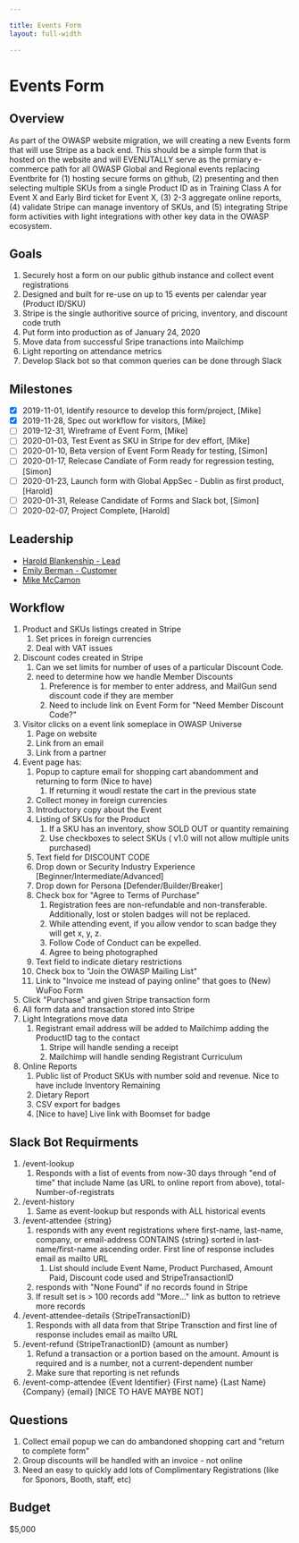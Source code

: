```yaml
---

title: Events Form
layout: full-width

---
```


# Events Form

## Overview

As part of the OWASP website migration, we will creating a new Events form that will use Stripe as a back end. This should be a simple form that is hosted on the website and will EVENUTALLY serve as the prmiary e-commerce path for all OWASP Global and Regional events replacing Eventbrite for (1) hosting secure forms on github, (2) presenting and then selecting multiple SKUs from a single Product ID as in Training Class A for Event X and Early Bird ticket for Event X, (3) 2-3 aggregate online reports, (4) validate Stripe can manage inventory of SKUs, and (5) integrating Stripe form activities with light integrations with other key data in the OWASP ecosystem.

## Goals

1. Securely host a form on our public github instance and collect event registrations
1. Designed and built for re-use on up to 15 events per calendar year (Product ID/SKU)
1. Stripe is the single authoritive source of pricing, inventory, and discount code truth
2. Put form into production as of January 24, 2020
3. Move data from successful Sripe tranactions into Mailchimp
3. Light reporting on attendance metrics
4. Develop Slack bot so that common queries can be done through Slack

## Milestones
- [x] 2019-11-01, Identify resource to develop this form/project, [Mike]
- [x] 2019-11-28, Spec out workflow for visitors, [Mike]
- [ ] 2019-12-31, Wireframe of Event Form, [Mike]
- [ ] 2020-01-03, Test Event as SKU in Stripe for dev effort, [Mike]
- [ ] 2020-01-10, Beta version of Event Form Ready for testing, [Simon]
- [ ] 2020-01-17, Relecase Candiate of Form ready for regression testing, [Simon]
- [ ] 2020-01-23, Launch form with Global AppSec - Dublin as first product, [Harold]
- [ ] 2020-01-31, Release Candidate of Forms and Slack bot, [Simon]
- [ ] 2020-02-07, Project Complete, [Harold]

## Leadership

* [Harold Blankenship - Lead](mailto:Harold.blankenship@owasp.com?subject=Project:%20Events%20Form)
* [Emily Berman - Customer](mailto:emily.berman@owasp.com?subject=Project:%20Events%20Form)
* [Mike McCamon](mailto:mike.mccamon@owasp.com?subject=Project:%20Events%20Form)

## Workflow
1. Product and SKUs listings created in Stripe
   1. Set prices in foreign currencies
   1. Deal with VAT issues
2. Discount codes created in Stripe
   1. Can we set limits for number of uses of a particular Discount Code.
   2. need to determine how we handle Member Discounts
      1. Preference is for member to enter address, and MailGun send discount code if they are member
      2. Need to include link on Event Form for "Need Member Discount Code?"
1. Visitor clicks on a event link someplace in OWASP Universe
   1. Page on website
   2. Link from an email
   3. Link from a partner
2. Event page has:
   1. Popup to capture email for shopping cart abandomment and returning to form (Nice to have)
      1. If returning it woudl restate the cart in the previous state
   1. Collect money in foreign currencies
   1. Introductory copy about the Event
   1. Listing of SKUs for the Product
      1. If a SKU has an inventory, show SOLD OUT or quantity remaining
      2. Use checkboxes to select SKUs ( v1.0 will not allow multiple units purchased)
   1. Text field for DISCOUNT CODE
   1. Drop down or Security Industry Experience [Beginner/Intermediate/Advanced]
   1. Drop down for Persona [Defender/Builder/Breaker]
   1. Check box for "Agree to Terms of Purchase"
      1. Registration fees are non-refundable and non-transferable. Additionally, lost or stolen badges will not be replaced.
      1. While attending event, if you allow vendor to scan badge they will get x, y, z.
      1. Follow Code of Conduct can be expelled.
      2. Agree to being photographed
   1. Text field to indicate dietary restrictions
   4. Check box to "Join the OWASP Mailing List"
   4. Link to "Invoice me instead of paying online" that goes to (New) WuFoo Form
3. Click "Purchase" and given Stripe transaction form
4. All form data and transaction stored into Stripe
5. Light Integrations move data
   1. Registrant email address will be added to Mailchimp adding the ProductID tag to the contact
      1. Stripe will handle sending a receipt
      2. Mailchimp will handle sending Registrant Curriculum
7. Online Reports
   1. Public list of Product SKUs with number sold and revenue. Nice to have include Inventory Remaining
   2. Dietary Report
   3. CSV export for badges
   4. [Nice to have] Live link with Boomset for badge
   
## Slack Bot Requirments
1. /event-lookup
   1. Responds with a list of events from now-30 days through "end of time" that include Name (as URL to online report from above), total-Number-of-registrats
1. /event-history 
   1. Same as event-lookup but responds with ALL historical events
2. /event-attendee {string}
   1. responds with any event registrations where first-name, last-name, company, or email-address CONTAINS {string} sorted in last-name/first-name ascending order. First line of response includes email as mailto URL
      1. List should include Event Name, Product Purchased, Amount Paid, Discount code used and StripeTransactionID
   2. responds with "None Found" if no records found in Stripe
   3. If result set is > 100 records add "More..." link as button to retrieve more records
3. /event-attendee-details {StripeTransactionID}
   1. Responds with all data from that Stripe Transction and first line of response includes email as mailto URL
4. /event-refund {StripeTranactionID} {amount as number}
   1. Refund a transaction or a portion based on the amount. Amount is required and is a number, not a current-dependent number
   2. Make sure that reporting is net refunds
5. /event-comp-attendee {Event Identifier} {First name} {Last Name} {Company} {email} [NICE TO HAVE MAYBE NOT]
   

## Questions
1. Collect email popup we can do ambandoned shopping cart and "return to complete form"
2. Group discounts will be handled with an invoice - not online
3. Need an easy to quickly add lots of Complimentary Registrations (like for Sponors, Booth, staff, etc)

## Budget

$5,000

